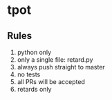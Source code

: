 # tpot
## Rules
1. python only
2. only a single file: retard.py
3. always push straight to master
4. no tests
5. all PRs will be accepted
6. retards only
